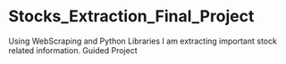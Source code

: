 # Stocks_Extraction_Final_Project
Using WebScraping and Python Libraries I am extracting important stock related information. Guided Project
